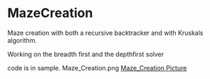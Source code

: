 # MazeCreation
Maze creation with both a recursive backtracker and with Kruskals algorithm. 

Working on the breadth first and the depthfirst solver

code is in sample.
Maze_Creation.png
[Maze_Creation Picture](/MazeCreationAndSolves/Maze_Creation.png)




